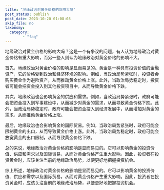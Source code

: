 ```yaml
---
title: "地缘政治对黄金价格的影响大吗"
post_status: publish
post_date: 2023-10-20 01:08:03
skip_file: no
taxonomy:
  category:
        - "faq"
---
```


地缘政治对黄金价格的影响大吗？这是一个有争议的问题，有人认为地缘政治对黄金价格有重大影响，而另一些人则认为地缘政治对黄金价格的影响不大。

首先，地缘政治对黄金价格的影响是显而易见的。黄金是一种具有投资价值的金融资产，它的价格受到政治和经济环境的影响。例如，当政治局势紧张时，投资者会购买黄金作为避险资产，从而推动黄金价格上涨。此外，当政治局势稳定时，投资者可能会把资金投入到其他投资项目中，从而导致黄金价格下跌。

其次，地缘政治也会影响黄金的供应和需求。例如，当政治局势紧张时，政府可能会把资金投入到军事建设中，从而减少对黄金的需求，从而导致黄金价格下跌。此外，当政治局势稳定时，政府可能会把资金投入到经济发展中，从而增加对黄金的需求，从而推动黄金价格上涨。

最后，地缘政治也会影响黄金的国际贸易。例如，当政治局势紧张时，政府可能会限制黄金的出口，从而导致黄金价格上涨。此外，当政治局势稳定时，政府可能会放宽黄金的出口限制，从而导致黄金价格下跌。

总的来说，地缘政治对黄金价格的影响是显而易见的。它可以影响黄金的投资价值、供应和需求以及国际贸易，从而对黄金价格产生重大影响。因此，投资者在投资黄金时，应该关注当前的地缘政治局势，以便更好地把握投资机会。

综上所述，地缘政治对黄金价格的影响是显而易见的。它可以影响黄金的投资价值、供应和需求以及国际贸易，从而对黄金价格产生重大影响。因此，投资者在投资黄金时，应该关注当前的地缘政治局势，以便更好地把握投资机会。
